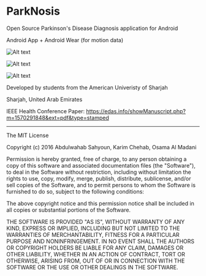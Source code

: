 # ParkNosis

Open Source Parkinson's Disease Diagnosis application for Android


Android App + Android Wear (for motion data)


![Alt text](https://ibin.co/3FlNu19jjJDX.jpg "Home")

![Alt text](https://ibin.co/3FlNimHkqaE6.jpg "Screens")

![Alt text](https://ibin.co/3FlO2lAOC2A7.jpg "Wear")


Developed by students from the American Univeristy of Sharjah

Sharjah, United Arab Emirates

IEEE Health Conference Paper: https://edas.info/showManuscript.php?m=1570291848&ext=pdf&type=stamped

------------------------------------------
The MIT License

Copyright (c) 2016 Abdulwahab Sahyoun, Karim Chehab, Osama Al Madani

Permission is hereby granted, free of charge, to any person obtaining a copy
of this software and associated documentation files (the "Software"), to deal
in the Software without restriction, including without limitation the rights
to use, copy, modify, merge, publish, distribute, sublicense, and/or sell
copies of the Software, and to permit persons to whom the Software is
furnished to do so, subject to the following conditions:

The above copyright notice and this permission notice shall be included in
all copies or substantial portions of the Software.

THE SOFTWARE IS PROVIDED "AS IS", WITHOUT WARRANTY OF ANY KIND, EXPRESS OR
IMPLIED, INCLUDING BUT NOT LIMITED TO THE WARRANTIES OF MERCHANTABILITY,
FITNESS FOR A PARTICULAR PURPOSE AND NONINFRINGEMENT. IN NO EVENT SHALL THE
AUTHORS OR COPYRIGHT HOLDERS BE LIABLE FOR ANY CLAIM, DAMAGES OR OTHER
LIABILITY, WHETHER IN AN ACTION OF CONTRACT, TORT OR OTHERWISE, ARISING FROM,
OUT OF OR IN CONNECTION WITH THE SOFTWARE OR THE USE OR OTHER DEALINGS IN
THE SOFTWARE.
